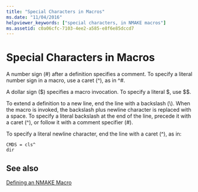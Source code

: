 ```yaml
---
title: "Special Characters in Macros"
ms.date: "11/04/2016"
helpviewer_keywords: ["special characters, in NMAKE macros"]
ms.assetid: c0a06cfc-7103-4ee2-a585-e8f6e85dccd7
---
```

# Special Characters in Macros

A number sign (#) after a definition specifies a comment. To specify a literal number sign in a macro, use a caret (^), as in ^#.

A dollar sign ($) specifies a macro invocation. To specify a literal $, use $$.

To extend a definition to a new line, end the line with a backslash (\\). When the macro is invoked, the backslash plus newline character is replaced with a space. To specify a literal backslash at the end of the line, precede it with a caret (^), or follow it with a comment specifier (#).

To specify a literal newline character, end the line with a caret (^), as in:

```
CMDS = cls^
dir
```

## See also

[Defining an NMAKE Macro](../build/defining-an-nmake-macro.md)
